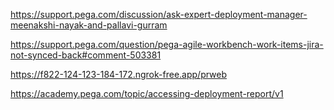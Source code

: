 
https://support.pega.com/discussion/ask-expert-deployment-manager-meenakshi-nayak-and-pallavi-gurram

https://support.pega.com/question/pega-agile-workbench-work-items-jira-not-synced-back#comment-503381

https://f822-124-123-184-172.ngrok-free.app/prweb

https://academy.pega.com/topic/accessing-deployment-report/v1

